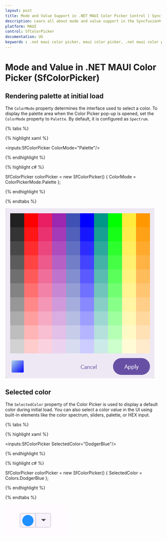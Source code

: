 ```yaml
---
layout: post
title: Mode and Value Support in .NET MAUI Color Picker Control | Syncfusion®
description: Learn all about mode and value support in the Syncfusion® .NET MAUI Color Picker (SfColorPicker) control and more.
platform: MAUI
control: SfColorPicker
documentation: UG
keywords : .net maui color picker, maui color picker, .net maui color picker control, maui color picker control
---
```


# Mode and Value in .NET MAUI Color Picker (SfColorPicker)

## Rendering palette at initial load

The `ColorMode` property determines the interface used to select a color. To display the palette area when the Color Picker pop-up is opened, set the `ColorMode` property to `Palette`. By default, it is configured as `Spectrum`.

{% tabs %}

{% highlight xaml %}

<inputs:SfColorPicker ColorMode="Palette"/>          

{% endhighlight %}

{% highlight c# %}

SfColorPicker colorPicker = new SfColorPicker()
{
    ColorMode = ColorPickerMode.Palette
};

{% endhighlight %}

{% endtabs %}

![Palette](Images/Mode/Palette.png)

## Selected color

The `SelectedColor` property of the Color Picker is used to display a default color during initial load. You can also select a color value in the UI using built-in elements like the color spectrum, sliders, palette, or HEX input.

{% tabs %}

{% highlight xaml %}

<inputs:SfColorPicker SelectedColor="DodgerBlue"/>       

{% endhighlight %}

{% highlight c# %}

SfColorPicker colorPicker = new SfColorPicker()
{
    SelectedColor = Colors.DodgerBlue
};
 
{% endhighlight %}

{% endtabs %}

![SelectedColor](Images/Mode/SelectedColor.png)